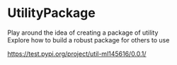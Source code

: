 # UtilityPackage
Play around the idea of creating a package of utility  
Explore how to build a robust package for others to use  

https://test.pypi.org/project/util-ml145616/0.0.1/
